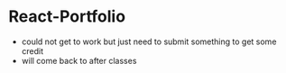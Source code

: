 # React-Portfolio

* could not get to work but just need to submit something to get some credit
* will come back to after classes